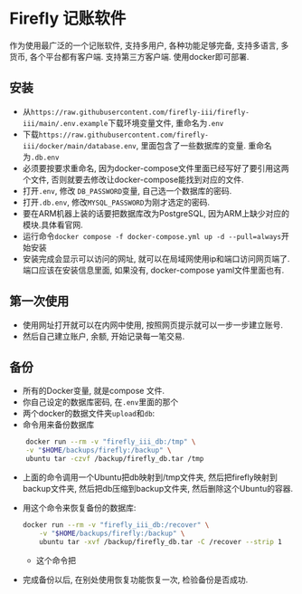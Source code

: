 # Firefly 记账软件

作为使用最广泛的一个记账软件, 支持多用户, 各种功能足够完备, 支持多语言, 多货币, 各个平台都有客户端. 支持第三方客户端. 使用docker即可部署.

## 安装

- 从`https://raw.githubusercontent.com/firefly-iii/firefly-iii/main/.env.example`下载环境变量文件, 重命名为`.env`
- 下载`https://raw.githubusercontent.com/firefly-iii/docker/main/database.env`, 里面包含了一些数据库的变量. 重命名为`.db.env`
- 必须要按要求重命名, 因为docker-compose文件里面已经写好了要引用这两个文件, 否则就要去修改让docker-compose能找到对应的文件.
- 打开`.env`, 修改 `DB_PASSWORD`变量, 自己选一个数据库的密码.
- 打开`.db.env`, 修改`MYSQL_PASSWORD`为刚才选定的密码.
- 要在ARM机器上装的话要把数据库改为PostgreSQL, 因为ARM上缺少对应的模块.具体看官网.
- 运行命令`docker compose -f docker-compose.yml up -d --pull=always`开始安装
- 安装完成会显示可以访问的网址, 就可以在局域网使用ip和端口访问网页端了. 端口应该在安装信息里面, 如果没有, docker-compose yaml文件里面也有.

## 第一次使用

- 使用网址打开就可以在内网中使用, 按照网页提示就可以一步一步建立账号.
- 然后自己建立账户, 余额, 开始记录每一笔交易.

## 备份

- 所有的Docker变量, 就是compose 文件.
- 你自己设定的数据库密码, 在`.env`里面的那个
- 两个docker的数据文件夹`upload`和`db`:
- 命令用来备份数据库
```bash
    docker run --rm -v "firefly_iii_db:/tmp" \
    -v "$HOME/backups/firefly:/backup" \
    ubuntu tar -czvf /backup/firefly_db.tar /tmp
```

- 上面的命令调用一个Ubuntu把db映射到/tmp文件夹, 然后把firefly映射到backup文件夹, 然后把db压缩到backup文件夹, 然后删除这个Ubuntu的容器.

- 用这个命令来恢复备份的数据库:

  ```bash
  docker run --rm -v "firefly_iii_db:/recover" \
      -v "$HOME/backups/firefly:/backup" \
      ubuntu tar -xvf /backup/firefly_db.tar -C /recover --strip 1
  ```

  - 这个命令把

- 完成备份以后, 在别处使用恢复功能恢复一次, 检验备份是否成功.